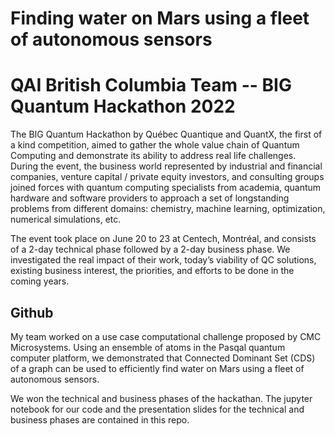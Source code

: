 # Finding water on Mars using a fleet of autonomous sensors
# QAI British Columbia Team -- BIG Quantum Hackathon 2022

The BIG Quantum Hackathon by Québec Quantique and QuantX, the first of a kind competition, aimed to gather the whole value chain of Quantum Computing and demonstrate its ability to address real life challenges. During the event, the business world represented by industrial and financial companies, venture capital / private equity investors, and consulting groups joined forces with quantum computing specialists from academia, quantum hardware and software providers to approach a set of longstanding problems from different domains: chemistry, machine learning, optimization, numerical simulations, etc.

The event took place on June 20 to 23 at Centech, Montréal, and consists of a 2-day technical phase followed by a 2-day business phase. We investigated the real impact of their work, today’s viability of QC solutions, existing business interest, the priorities, and efforts to be done in the coming years.



## Github
My team worked on a use case computational challenge proposed by CMC Microsystems. Using an ensemble of atoms in the Pasqal quantum computer platform, we demonstrated that Connected Dominant Set (CDS) of a graph can be used to efficiently find water on Mars using a fleet of autonomous sensors.

We won the technical and business phases of the hackathan. The jupyter notebook for our code and the presentation slides for the technical and business phases are contained in this repo.

